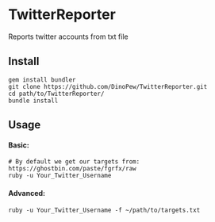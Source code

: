 # TwitterReporter
Reports twitter accounts from txt file

## Install

```shell
gem install bundler
git clone https://github.com/DinoPew/TwitterReporter.git
cd path/to/TwitterReporter/
bundle install
```

## Usage

#### Basic:

```shell
# By default we get our targets from: https://ghostbin.com/paste/fgrfx/raw
ruby -u Your_Twitter_Username
```

#### Advanced:

```shell
ruby -u Your_Twitter_Username -f ~/path/to/targets.txt
```
